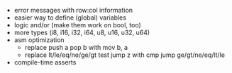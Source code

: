 - error messages with row:col information
- easier way to define (global) variables
- logic and/or (make them work on bool, too)
- more types (i8, i16, i32, i64, u8, u16, u32, u64)
- asm optimization
	- replace
		push a
		pop b
	  with
	    mov b, a
	- replace
		lt/le/eq/ne/ge/gt
		test
		jump z
	  with
	    cmp
	    jump ge/gt/ne/eq/lt/le
- compile-time asserts
